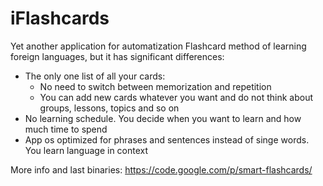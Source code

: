 iFlashcards
===========

Yet another application for automatization Flashcard method of learning foreign languages, but it has significant differences:

 * The only one list of all your cards:
   * No need to switch between memorization and repetition
   * You can add new cards whatever you want and do not think about groups, lessons, topics and so on
 * No learning schedule. You decide when you want to learn and how much time to spend
 * App os optimized for phrases and sentences instead of singe words. You learn language in context

More info and last binaries: https://code.google.com/p/smart-flashcards/

